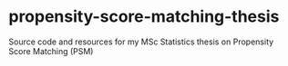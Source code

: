 # propensity-score-matching-thesis
Source code and resources for my MSc Statistics thesis on Propensity Score Matching (PSM)

